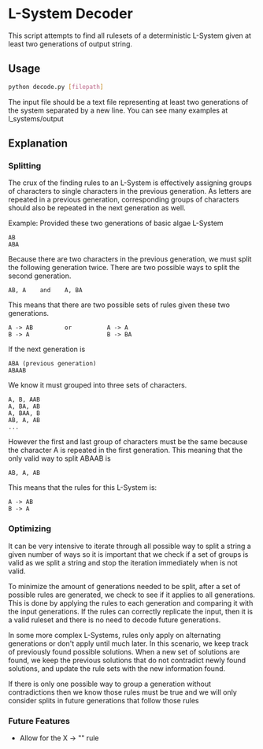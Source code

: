 # L-System Decoder

This script attempts to find all rulesets of a deterministic L-System given at least two generations of output string.


## Usage

```bash
python decode.py [filepath]
```

The input file should be a text file representing at least two generations of the system separated by a new line. You can see many examples at l_systems/output


## Explanation
### Splitting
The crux of the finding rules to an L-System is effectively assigning groups of characters to single characters in the previous generation. As letters are repeated in a previous generation, corresponding groups of characters should also be repeated in the next generation as well.

Example:
Provided these two generations of basic algae L-System
```
AB
ABA
```
Because there are two characters in the previous generation, we must split the following generation twice. There are two possible ways to split the second generation.
```
AB, A    and    A, BA
```
This means that there are two possible sets of rules given these two generations.
```
A -> AB         or          A -> A
B -> A                      B -> BA
```
If the next generation is
```
ABA (previous generation)
ABAAB
```
We know it must grouped into three sets of characters.
```
A, B, AAB
A, BA, AB
A, BAA, B
AB, A, AB
...
```

However the first and last group of characters must be the same because the character A is repeated in the first generation. This meaning that the only valid way to split ABAAB is
```
AB, A, AB
```
This means that the rules for this L-System is:
```
A -> AB
B -> A
```
### Optimizing
It can be very intensive to iterate through all possible way to split a string a given number of ways so it is important that we check if a set of groups is valid as we split a string and stop the iteration immediately when is not valid.

To minimize the amount of generations needed to be split, after a set of possible rules are generated, we check to see if it applies to all generations. This is done by applying the rules to each generation and comparing it with the input generations. If the rules can correctly replicate the input, then it is a valid ruleset and there is no need to decode future generations.

In some more complex L-Systems, rules only apply on alternating generations or don't apply until much later. In this scenario, we keep track of previously found possible solutions. When a new set of solutions are found, we keep the previous solutions that do not contradict newly found solutions, and update the rule sets with the new information found.

If there is only one possible way to group a generation without contradictions then we know those rules must be true and we will only consider splits in future generations that follow those rules

### Future Features
- Allow for the X -> "" rule

